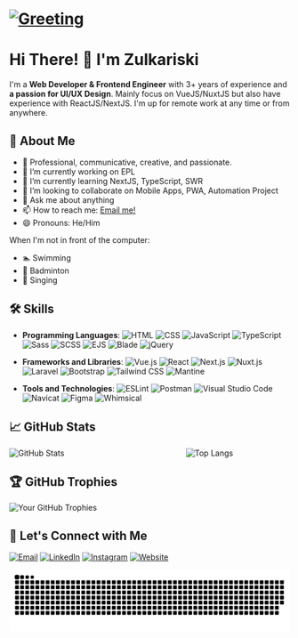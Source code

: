 # [![Greeting](https://readme-typing-svg.herokuapp.com?font=Righteous&size=35&width=1000&height=70&duration=4000&vCenter=true&lines=🙋+Welcome+to+my+Github+profile!+;I'm+a+Web+Developer+🙴+Frontend+Engineer+👨‍💻+)](https://git.io/typing-svg)

# **Hi There! 👋 I'm Zulkariski** 
I'm a **Web Developer & Frontend Engineer** with 3+ years of experience and **a passion for UI/UX Design**. Mainly focus on VueJS/NuxtJS but also have experience with ReactJS/NextJS. I'm up for remote work at any time or from anywhere.

## 🚀 About Me

- 💁 Professional, communicative, creative, and passionate.
- 🔭 I’m currently working on EPL
- 🌱 I’m currently learning NextJS, TypeScript, SWR 
- 👯 I’m looking to collaborate on Mobile Apps, PWA, Automation Project
- 💬 Ask me about anything
- 📫 How to reach me: <a href="mailto:mzulkariski@gmail.com">Email me!</a>  </br>
- 😄 Pronouns: He/Him

When I'm not in front of the computer:
- 🏊 Swimming
- 🏸 Badminton
- 🎤 Singing

## 🛠️ Skills

- **Programming Languages**:
![HTML](https://img.shields.io/badge/HTML-239120?style=flat&logo=html5&logoColor=white)
![CSS](https://img.shields.io/badge/CSS-239120?style=flat&logo=css3&logoColor=white)
![JavaScript](https://img.shields.io/badge/JavaScript-239120?style=flat&logo=javascript&logoColor=white)
![TypeScript](https://img.shields.io/badge/TypeScript-239120?style=flat&logo=typescript&logoColor=white)
![Sass](https://img.shields.io/badge/Sass-239120?style=flat&logo=sass&logoColor=white)
![SCSS](https://img.shields.io/badge/SCSS-239120?style=flat&logo=sass&logoColor=white)
![EJS](https://img.shields.io/badge/EJS-239120?style=flat&logo=ejs&logoColor=white)
![Blade](https://img.shields.io/badge/Blade-239120?style=flat&logo=blade&logoColor=white)
![jQuery](https://img.shields.io/badge/jQuery-239120?style=flat&logo=jquery&logoColor=white)

- **Frameworks and Libraries**: 
![Vue.js](https://img.shields.io/badge/Vue.js-35495E?style=flat&logo=vue.js&logoColor=4FC08D)
![React](https://img.shields.io/badge/React-20232A?style=flat&logo=react&logoColor=61DAFB)
![Next.js](https://img.shields.io/badge/Next.js-000000?style=flat&logo=nextdotjs&logoColor=white)
![Nuxt.js](https://img.shields.io/badge/Nuxt.js-00DC82?style=flat&logo=nuxtdotjs&logoColor=white)
![Laravel](https://img.shields.io/badge/Laravel-FF2D20?style=flat&logo=laravel&logoColor=white)
![Bootstrap](https://img.shields.io/badge/Bootstrap-563D7C?style=flat&logo=bootstrap&logoColor=white)
![Tailwind CSS](https://img.shields.io/badge/Tailwind_CSS-38B2AC?style=flat&logo=tailwind-css&logoColor=white)
![Mantine](https://img.shields.io/badge/Mantine-001833?style=flat&logo=mantine&logoColor=00A5D7)

- **Tools and Technologies**: 
![ESLint](https://img.shields.io/badge/ESLint-4B32C3?style=flat&logo=eslint&logoColor=white)
![Postman](https://img.shields.io/badge/Postman-FF6C37?style=flat&logo=postman&logoColor=white)
![Visual Studio Code](https://img.shields.io/badge/Visual_Studio_Code-0078d7?style=flat&logo=visual%20studio%20code&logoColor=white)
![Navicat](https://img.shields.io/badge/Navicat-13BEF9?style=flat&logo=navicat&logoColor=white)
![Figma](https://img.shields.io/badge/Figma-F24E1E?style=flat&logo=figma&logoColor=white)
![Whimsical](https://img.shields.io/badge/Whimsical-FF4D00?style=flat&logo=whimsical&logoColor=white)

## 📈 GitHub Stats

<div style="display: flex; justify-content: space-between;">
  <image src="https://github-readme-stats.vercel.app/api?username=zulkamaula&show_icons=true&theme=onedark" alt="GitHub Stats" style="width: 49%;" />
  <image src="https://github-readme-stats.vercel.app/api/top-langs/?username=zulkamaula&layout=compact&theme=onedark" alt="Top Langs" style="width: 37%;" />
</div>

## 🏆 GitHub Trophies

![Your GitHub Trophies](https://github-profile-trophy.vercel.app/?username=zulkamaula&theme=onedark)

## 🔗 Let's Connect with Me

[![Email](https://img.shields.io/badge/Email-Contact-blue?logo=gmail&logoColor=white)](mailto:mzulkariski@gmail.com)  [![LinkedIn](https://img.shields.io/badge/LinkedIn-Profile-blue?logo=linkedin&logoColor=white)](https://www.linkedin.com/in/zulkamaula)  [![Instagram](https://img.shields.io/badge/Instagram-Profile-E4405F?logo=instagram&logoColor=white)](https://www.instagram.com/zulkamaula_)  [![Website](https://img.shields.io/badge/Website-Visit-blue?logo=google-chrome&logoColor=white)](https://zulkaport.netlify.app)

<picture>
  <source media="(prefers-color-scheme: dark)" srcset="https://raw.githubusercontent.com/platane/platane/output/github-contribution-grid-snake-dark.svg">
  <source media="(prefers-color-scheme: light)" srcset="https://raw.githubusercontent.com/platane/platane/output/github-contribution-grid-snake.svg">
  <img alt="github contribution grid snake animation" src="https://raw.githubusercontent.com/platane/platane/output/github-contribution-grid-snake.svg">
</picture>
